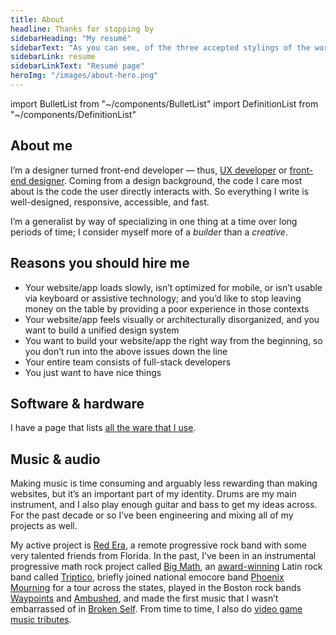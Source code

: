 ```yaml
---
title: About
headline: Thanks for stopping by
sidebarHeading: "My resumé"
sidebarText: "As you can see, of the three accepted stylings of the word resumé, I prefer the version with one accent at the end."
sidebarLink: resume
sidebarLinkText: "Resumé page"
heroImg: "/images/about-hero.png"
---
```


import BulletList from "~/components/BulletList"
import DefinitionList from "~/components/DefinitionList"

## About me

I’m a designer turned front-end developer — thus, [UX developer](http://www.disambiguity.com/what-is-a-ux-developer/) or [front-end designer](https://bradfrost.com/blog/post/frontend-design/). Coming from a design background, the code I care most about is the code the user directly interacts with. So everything I write is well-designed, responsive, accessible, and fast.

I’m a generalist by way of specializing in one thing at a time over long periods of time; I consider myself more of a *builder* than a *creative*.

<DefinitionList slug="principles-list" />

<BulletList slug="skills-list" />

## Reasons you should hire me

- Your website/app loads slowly, isn’t optimized for mobile, or isn’t usable via keyboard or assistive technology; and you’d like to stop leaving money on the table by providing a poor experience in those contexts
- Your website/app feels visually or architecturally disorganized, and you want to build a unified design system
- You want to build your website/app the right way from the beginning, so you don’t run into the above issues down the line
- Your entire team consists of full-stack developers
- You just want to have nice things

## Software & hardware

I have a page that lists [all the ware that I use](uses).

## Music & audio

Making music is time consuming and arguably less rewarding than making websites, but it’s an important part of my identity. Drums are my main instrument, and I also play enough guitar and bass to get my ideas across. For the past decade or so I’ve been engineering and mixing all of my projects as well.

My active project is [Red Era](https://red-era.com), a remote progressive rock band with some very talented friends from Florida. In the past, I’ve been in an instrumental progressive math rock project called [Big Math](http://bigmath.bandcamp.com), an [award-winning](http://www.tampabay.com/blogs/soundcheck/content/your-2009-ultimate-local-band-triptico) Latin rock band called [Triptico](http://triptico.bandcamp.com), briefly joined national emocore band [Phoenix Mourning](http://www.metalblade.com/us/artists/phoenix-mourning/) for a tour across the states, played in the Boston rock bands [Waypoints](http://waypoints.bandcamp.com) and [Ambushed](http://ambushed.bandcamp.com), and made the first music that I wasn’t embarrassed of in [Broken Self](http://soundcloud.com/perpetualgrimace/sets/broken-self). From time to time, I also do [video game music tributes](http://soundcloud.com/perpetualgrimace/sets/video-game-covers).